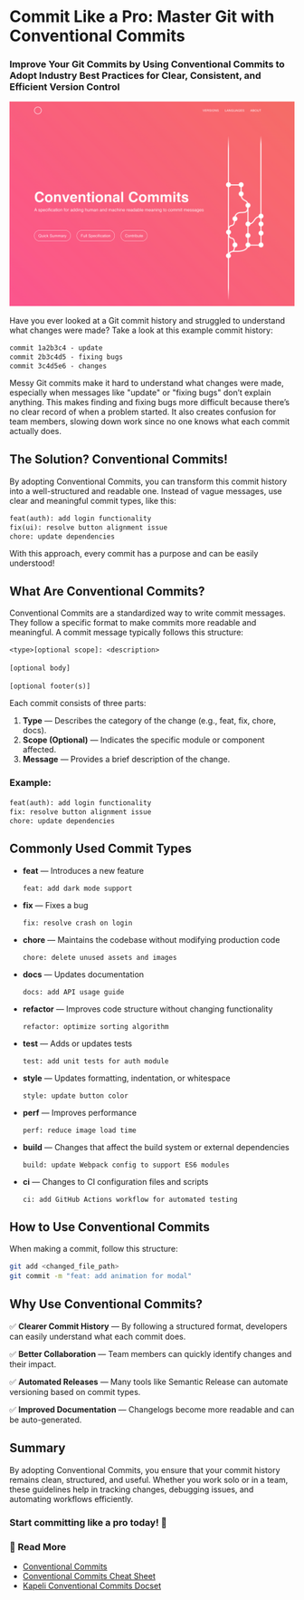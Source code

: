 # Commit Like a Pro: Master Git with Conventional Commits

### Improve Your Git Commits by Using Conventional Commits to Adopt Industry Best Practices for Clear, Consistent, and Efficient Version Control
![Conventionnal Commits](images/1_vDNSUqlGVEhK2Zf8fBIqFg.png)

Have you ever looked at a Git commit history and struggled to understand what changes were made? Take a look at this example commit history:

```
commit 1a2b3c4 - update
commit 2b3c4d5 - fixing bugs
commit 3c4d5e6 - changes
```

Messy Git commits make it hard to understand what changes were made, especially when messages like "update" or "fixing bugs" don’t explain anything. This makes finding and fixing bugs more difficult because there’s no clear record of when a problem started. It also creates confusion for team members, slowing down work since no one knows what each commit actually does.

## The Solution? Conventional Commits!

By adopting Conventional Commits, you can transform this commit history into a well-structured and readable one. Instead of vague messages, use clear and meaningful commit types, like this:

```
feat(auth): add login functionality
fix(ui): resolve button alignment issue
chore: update dependencies
```

With this approach, every commit has a purpose and can be easily understood!

## What Are Conventional Commits?

Conventional Commits are a standardized way to write commit messages. They follow a specific format to make commits more readable and meaningful. A commit message typically follows this structure:

```
<type>[optional scope]: <description>

[optional body]

[optional footer(s)]
```

Each commit consists of three parts:

1. **Type** — Describes the category of the change (e.g., feat, fix, chore, docs).
2. **Scope (Optional)** — Indicates the specific module or component affected.
3. **Message** — Provides a brief description of the change.

### Example:

```
feat(auth): add login functionality
fix: resolve button alignment issue
chore: update dependencies
```

## Commonly Used Commit Types

- **feat** — Introduces a new feature
  ```
  feat: add dark mode support
  ```
- **fix** — Fixes a bug
  ```
  fix: resolve crash on login
  ```
- **chore** — Maintains the codebase without modifying production code
  ```
  chore: delete unused assets and images
  ```
- **docs** — Updates documentation
  ```
  docs: add API usage guide
  ```
- **refactor** — Improves code structure without changing functionality
  ```
  refactor: optimize sorting algorithm
  ```
- **test** — Adds or updates tests
  ```
  test: add unit tests for auth module
  ```
- **style** — Updates formatting, indentation, or whitespace
  ```
  style: update button color
  ```
- **perf** — Improves performance
  ```
  perf: reduce image load time
  ```
- **build** — Changes that affect the build system or external dependencies
  ```
  build: update Webpack config to support ES6 modules
  ```
- **ci** — Changes to CI configuration files and scripts
  ```
  ci: add GitHub Actions workflow for automated testing
  ```

## How to Use Conventional Commits

When making a commit, follow this structure:

```sh
git add <changed_file_path>
git commit -m "feat: add animation for modal"
```

## Why Use Conventional Commits?

✅ **Clearer Commit History** — By following a structured format, developers can easily understand what each commit does.

✅ **Better Collaboration** — Team members can quickly identify changes and their impact.

✅ **Automated Releases** — Many tools like Semantic Release can automate versioning based on commit types.

✅ **Improved Documentation** — Changelogs become more readable and can be auto-generated.

## Summary

By adopting Conventional Commits, you ensure that your commit history remains clean, structured, and useful. Whether you work solo or in a team, these guidelines help in tracking changes, debugging issues, and automating workflows efficiently.

### Start committing like a pro today! 🚀

### 📌 Read More
- [Conventional Commits](https://www.conventionalcommits.org/)
- [Conventional Commits Cheat Sheet](https://github.com/qoomon/conventional-commits-cheatsheet.md)
- [Kapeli Conventional Commits Docset](https://kapeli.com/cheat_sheets/Conventional_Commits.docset)
